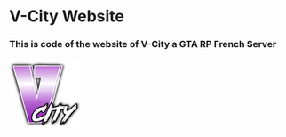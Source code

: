 <h1>V-City Website</h1>

<h3>This is code of the website of V-City a GTA RP French Server</h3>
<img src="./image/logo/logo.png" alt="Logo V-City RP">
